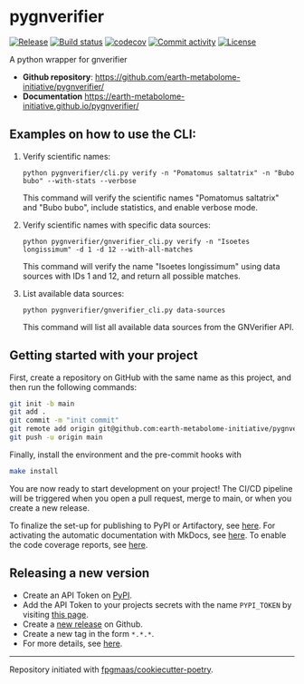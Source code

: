 # pygnverifier

[![Release](https://img.shields.io/github/v/release/earth-metabolome-initiative/pygnverifier)](https://img.shields.io/github/v/release/earth-metabolome-initiative/pygnverifier)
[![Build status](https://img.shields.io/github/actions/workflow/status/earth-metabolome-initiative/pygnverifier/main.yml?branch=main)](https://github.com/earth-metabolome-initiative/pygnverifier/actions/workflows/main.yml?query=branch%3Amain)
[![codecov](https://codecov.io/gh/earth-metabolome-initiative/pygnverifier/branch/main/graph/badge.svg)](https://codecov.io/gh/earth-metabolome-initiative/pygnverifier)
[![Commit activity](https://img.shields.io/github/commit-activity/m/earth-metabolome-initiative/pygnverifier)](https://img.shields.io/github/commit-activity/m/earth-metabolome-initiative/pygnverifier)
[![License](https://img.shields.io/github/license/earth-metabolome-initiative/pygnverifier)](https://img.shields.io/github/license/earth-metabolome-initiative/pygnverifier)

A python wrapper for gnverifier

- **Github repository**: <https://github.com/earth-metabolome-initiative/pygnverifier/>
- **Documentation** <https://earth-metabolome-initiative.github.io/pygnverifier/>

## Examples on how to use the CLI:

1. Verify scientific names:

   ```
   python pygnverifier/cli.py verify -n "Pomatomus saltatrix" -n "Bubo bubo" --with-stats --verbose
   ```

   This command will verify the scientific names "Pomatomus saltatrix" and "Bubo bubo", include statistics, and enable verbose mode.

2. Verify scientific names with specific data sources:

   ```
   python pygnverifier/gnverifier_cli.py verify -n "Isoetes longissimum" -d 1 -d 12 --with-all-matches
   ```

   This command will verify the name "Isoetes longissimum" using data sources with IDs 1 and 12, and return all possible matches.

3. List available data sources:
   ```
   python pygnverifier/gnverifier_cli.py data-sources
   ```
   This command will list all available data sources from the GNVerifier API.

## Getting started with your project

First, create a repository on GitHub with the same name as this project, and then run the following commands:

```bash
git init -b main
git add .
git commit -m "init commit"
git remote add origin git@github.com:earth-metabolome-initiative/pygnverifier.git
git push -u origin main
```

Finally, install the environment and the pre-commit hooks with

```bash
make install
```

You are now ready to start development on your project!
The CI/CD pipeline will be triggered when you open a pull request, merge to main, or when you create a new release.

To finalize the set-up for publishing to PyPI or Artifactory, see [here](https://fpgmaas.github.io/cookiecutter-poetry/features/publishing/#set-up-for-pypi).
For activating the automatic documentation with MkDocs, see [here](https://fpgmaas.github.io/cookiecutter-poetry/features/mkdocs/#enabling-the-documentation-on-github).
To enable the code coverage reports, see [here](https://fpgmaas.github.io/cookiecutter-poetry/features/codecov/).

## Releasing a new version

- Create an API Token on [PyPI](https://pypi.org/).
- Add the API Token to your projects secrets with the name `PYPI_TOKEN` by visiting [this page](https://github.com/earth-metabolome-initiative/pygnverifier/settings/secrets/actions/new).
- Create a [new release](https://github.com/earth-metabolome-initiative/pygnverifier/releases/new) on Github.
- Create a new tag in the form `*.*.*`.
- For more details, see [here](https://fpgmaas.github.io/cookiecutter-poetry/features/cicd/#how-to-trigger-a-release).

---

Repository initiated with [fpgmaas/cookiecutter-poetry](https://github.com/fpgmaas/cookiecutter-poetry).
